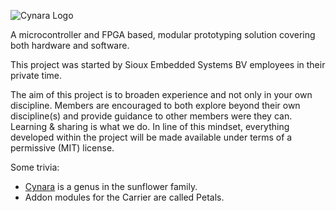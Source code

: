 ![Cynara Logo](https://m.spiessens.eu/wp-content/uploads/2016/05/CynaraIconTextRight.png)

A microcontroller and FPGA based, modular prototyping solution covering both hardware and software.

This project was started by Sioux Embedded Systems BV employees in their private time.

The aim of this project is to broaden experience and not only in your own discipline. Members are encouraged to both explore beyond their own discipline(s) and provide guidance to other members were they can. Learning & sharing is what we do. In line of this mindset, everything developed within the project will be made available under terms of a permissive (MIT) license.

Some trivia: 
* [Cynara](https://en.wikipedia.org/wiki/Cynara) is a genus in the sunflower family.
* Addon modules for the Carrier are called Petals.
